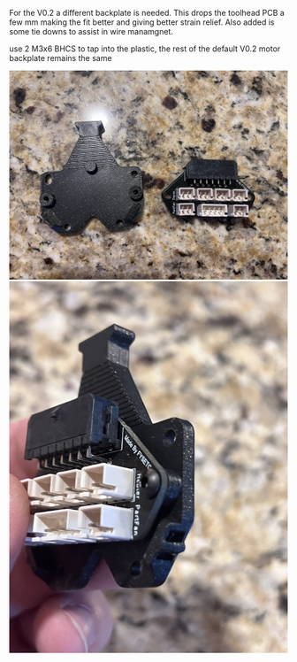 For the V0.2 a different backplate is needed. This drops the toolhead PCB a few mm making the fit better and giving better strain relief. Also added is some tie downs to assist in wire manamgnet. 

use 2 M3x6 BHCS to tap into the plastic, the rest of the default V0.2 motor backplate remains the same

![1](./Images/1.JPEG) 
![2](./Images/2.JPEG) 

